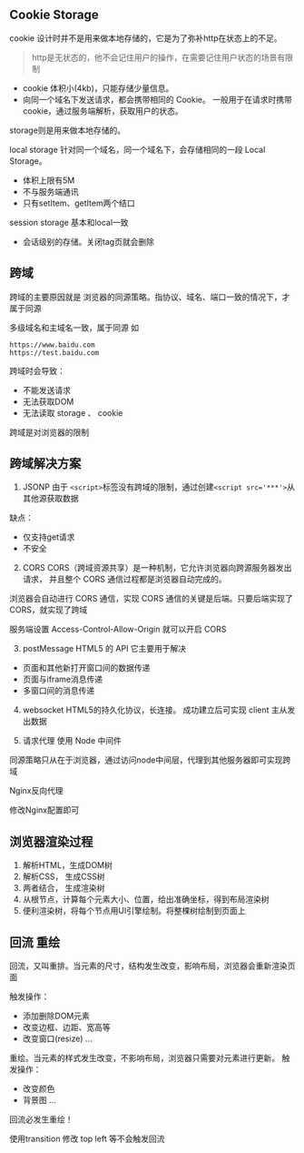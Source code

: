 ## Cookie Storage
cookie 设计时并不是用来做本地存储的，它是为了弥补http在状态上的不足。
> http是无状态的，他不会记住用户的操作，在需要记住用户状态的场景有限制

* cookie 体积小(4kb)，只能存储少量信息。
* 向同一个域名下发送请求，都会携带相同的 Cookie。
一般用于在请求时携带cookie，通过服务端解析，获取用户的状态。

storage则是用来做本地存储的。

local storage 针对同一个域名，同一个域名下，会存储相同的一段 Local Storage。

* 体积上限有5M
* 不与服务端通讯
* 只有setItem、getItem两个结口

session storage 基本和local一致

* 会话级别的存储。关闭tag页就会删除

## 跨域
跨域的主要原因就是 浏览器的同源策略。指协议、域名、端口一致的情况下，才属于同源

多级域名和主域名一致，属于同源 如
```
https://www.baidu.com
https://test.baidu.com
```
跨域时会导致：
 * 不能发送请求
 * 无法获取DOM
 * 无法读取 storage 、 cookie

跨域是对浏览器的限制

## 跨域解决方案
1. JSONP
由于 `<script>`标签没有跨域的限制，通过创建`<script src='***'>`从其他源获取数据

缺点：
* 仅支持get请求
* 不安全

2. CORS
CORS（跨域资源共享）是一种机制，它允许浏览器向跨源服务器发出请求， 并且整个 CORS 通信过程都是浏览器自动完成的。

浏览器会自动进行 CORS 通信，实现 CORS 通信的关键是后端。只要后端实现了 CORS，就实现了跨域

服务端设置 Access-Control-Allow-Origin 就可以开启 CORS

3. postMessage
HTML5 的 API
它主要用于解决
* 页面和其他新打开窗口间的数据传递
* 页面与iframe消息传递
* 多窗口间的消息传递

4. websocket
HTML5的持久化协议，长连接。
成功建立后可实现 client 主从发出数据

5. 请求代理
使用 Node 中间件

同源策略只从在于浏览器，通过访问node中间层，代理到其他服务器即可实现跨域

Nginx反向代理

修改Nginx配置即可

## 浏览器渲染过程
1. 解析HTML，生成DOM树
2. 解析CSS， 生成CSS树
3. 两者结合， 生成渲染树
4. 从根节点，计算每个元素大小、位置，给出准确坐标，得到布局渲染树
5. 便利渲染树，将每个节点用UI引擎绘制。将整棵树绘制到页面上

## 回流 重绘
回流，又叫重排。当元素的尺寸，结构发生改变，影响布局，浏览器会重新渲染页面

触发操作：
* 添加删除DOM元素
* 改变边框、边距、宽高等
* 改变窗口(resize)
...

重绘。当元素的样式发生改变，不影响布局，浏览器只需要对元素进行更新。
触发操作：
* 改变颜色
* 背景图
...

回流必发生重绘！

使用transition 修改 top left 等不会触发回流

